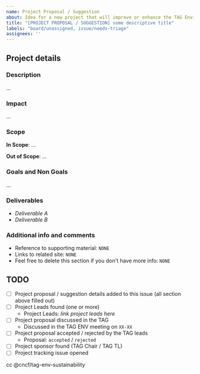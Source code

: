 ```yaml
---
name: Project Proposal / Suggestion
about: Idea for a new project that will improve or enhance the TAG Environmental Sustainability (If you want to implement the idea personally, name it "Proposal" if NOT call it "Suggestion").
title: "[PROJECT PROPOSAL / SUGGESTION] some descriptive title"
labels: "board/unassigned, issue/needs-triage"
assignees: ''
---
```


<!-- Thank you for opening this proposal! If you personally want to lead the project, call it a "proposal", IF NOT, call it a "suggestion". If you want to lead the project, it is much more likely that the proposal will be accepted! -->

## Project details

### Description
<!-- describe your idea here -->

...

### Impact
<!-- Describe your hopes for how this would reduce risk for the cloud native ecosystem. Who will this help? How will it help them? -->

...

### Scope

**In Scope**: ...

**Out of Scope**: ...

### Goals and Non Goals

...

### Deliverables
<!-- What artifacts are created to complete this project? Blogs, whitepaper, documentation, video, in person meeting, etc. -->

- *Deliverable A*
- *Deliverable B*

### Additional info and comments

- Reference to supporting material: `NONE`
- Links to related site: `NONE`
- Feel free to delete this section if you don't have more info: `NONE`

## TODO

- [ ] Project proposal / suggestion details added to this issue (all section above filled out)
- [ ] Project Leads found (one or more)
  - Project Leads: *link project leads here*
- [ ] Project proposal discussed in the TAG
  - Discussed in the TAG ENV meeting on `XX-XX`
- [ ] Project proposal accepted / rejected by the TAG leads
  - Proposal: `accepted` / `rejected`
- [ ] Project sponsor found (TAG Chair / TAG TL)
- [ ] Project tracking issue opened

cc @cncf/tag-env-sustainability

